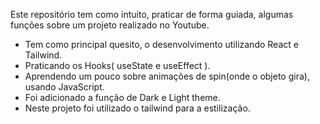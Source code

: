 Este repositório tem como intuito, praticar de forma guiada, algumas funções sobre um projeto realizado no Youtube. 
- Tem como principal quesito, o desenvolvimento utilizando React e Tailwind.
- Praticando os Hooks( useState e useEffect ).
- Aprendendo um pouco sobre animações de spin(onde o objeto gira), usando JavaScript. 
- Foi adicionado a função de Dark e Light theme. 
- Neste projeto foi utilizado o tailwind para a estilização.
